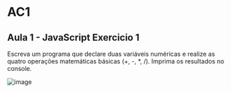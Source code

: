 # AC1

## Aula 1 - JavaScript Exercicio 1
Escreva um programa que declare duas variáveis numéricas e realize as quatro
operações matemáticas básicas (+, -, *, /). Imprima os resultados no console.

![image](https://github.com/fpvill/AC1/assets/144077908/7c702be5-777d-4b24-87dd-632ec97a4d8d)

